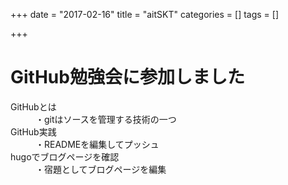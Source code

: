 +++
date = "2017-02-16"
title = "aitSKT"
categories = []
tags = []

+++

# **GitHub勉強会に参加しました**

<dl>
  <dt>GitHubとは</dt>
  <dd>・gitはソースを管理する技術の一つ</dd>
  <dt>GitHub実践</dt>
  <dd>・READMEを編集してプッシュ</dd>
  <dt>hugoでブログページを確認</dt>
  <dd>・宿題としてブログページを編集</dd>
</dl>
